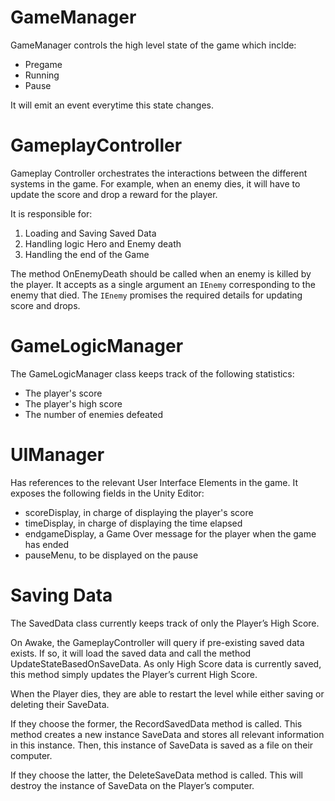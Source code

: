 # GameManager
GameManager controls the high level state of the game which inclde:
* Pregame
* Running
* Pause

It will emit an event everytime this state changes.

# GameplayController
Gameplay Controller orchestrates the interactions between the different systems in the game. For example, when an enemy dies, it will have to update the score and drop a reward for the player.

It is responsible for:
1. Loading and Saving Saved Data
1. Handling logic Hero and Enemy death
1. Handling the end of the Game

The method OnEnemyDeath should be called when an enemy is killed by the player. It accepts as a single argument an `IEnemy`  corresponding to the enemy that died. The `IEnemy` promises the required details for updating score and drops.

# GameLogicManager

The GameLogicManager class keeps track of the following statistics:
- The player's score
- The player's high score
- The number of enemies defeated

# UIManager
Has references to the relevant User Interface Elements in the game.
It exposes the following fields in the Unity Editor:
- scoreDisplay, in charge of displaying the player's score
- timeDisplay, in charge of displaying the time elapsed
- endgameDisplay, a Game Over message for the player when the game has ended
- pauseMenu, to be displayed on the pause

# Saving Data

The SavedData class currently keeps track of only the Player’s High Score.

On Awake, the GameplayController will query if pre-existing saved data exists. If so, it will load the saved data and call the method UpdateStateBasedOnSaveData.
As only High Score data is currently saved, this method simply updates the Player’s current High Score.

When the Player dies, they are able to restart the level while either saving or deleting their SaveData.

If they choose the former, the RecordSavedData method is called. This method creates a new instance SaveData and stores all relevant information in this instance.
Then, this instance of SaveData is saved as a file on their computer.

If they choose the latter, the DeleteSaveData method is called. This will destroy the instance of SaveData on the Player’s computer.